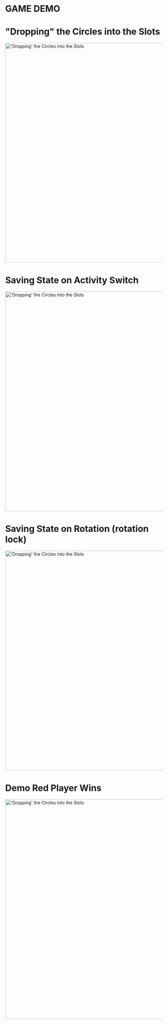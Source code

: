 
# GAME DEMO 
<h1>"Dropping" the Circles into the Slots</h1>
<img src="https://github.com/maxi-p/c4/assets/136845116/d7409cd2-e94d-4895-97d7-68ce1536349e" alt="'Dropping' the Circles into the Slots"  height="700"/>
</br>
<h1> Saving State on Activity Switch</h1>
<img src="https://github.com/maxi-p/c4/assets/136845116/099adbb0-5f7d-4f11-9303-2d24ee6da894" alt="'Dropping' the Circles into the Slots"  height="700"/>
</br>
<h1> Saving State on Rotation (rotation lock)</h1>
<img src="https://github.com/maxi-p/c4/assets/136845116/714d5a2a-b0ad-4761-bdcb-ddb2419ca066" alt="'Dropping' the Circles into the Slots"  height="700"/>
</br>
<h1> Demo Red Player Wins </h1>
<img src="https://github.com/maxi-p/c4/assets/136845116/6e3c08c4-c35a-4398-95d2-5e5771b77255" alt="'Dropping' the Circles into the Slots"  height="700"/>
